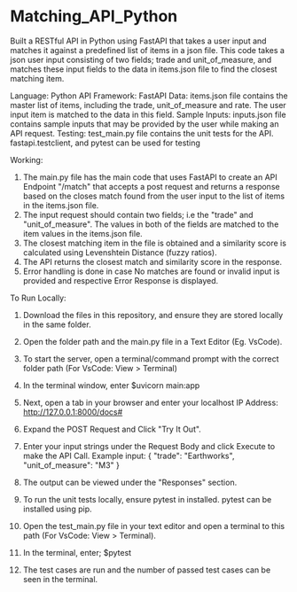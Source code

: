 # Matching_API_Python
Built a RESTful API in Python using FastAPI that takes a user input and matches it against a predefined list of items in a json file. This code takes a json user input consisting of two fields; trade and unit_of_measure, and matches these input fields to the data in items.json file to find the closest matching item.

Language: Python
API Framework: FastAPI
Data: items.json file contains the master list of items, including the trade, unit_of_measure and rate. The user input item is matched to the data in this field.
Sample Inputs: inputs.json file contains sample inputs that may be provided by the user while making an API request.
Testing: test_main.py file contains the unit tests for the API. fastapi.testclient, and pytest can be used for testing


Working:
  1. The main.py file has the main code that uses FastAPI to create an API Endpoint "/match" that accepts a post request and returns a response based on the closes match found from the user input to the list of items in the items.json file.
  2. The input request should contain two fields; i.e the "trade" and "unit_of_measure". The values in both of the fields are matched to the item values in the items.json file.
  3. The closest matching item in the file is obtained and a similarity score is calculated using Levenshtein Distance (fuzzy ratios).
  4. The API returns the closest match and similarity score in the response.
  5. Error handling is done in case No matches are found or invalid input is provided and respective Error Response is displayed.


To Run Locally:
  1. Download the files in this repository, and ensure they are stored locally in the same folder.
  2. Open the folder path and the main.py file in a Text Editor (Eg. VsCode).
  3. To start the server, open a terminal/command prompt with the correct folder path (For VsCode: View > Terminal)
  4. In the terminal window, enter $uvicorn main:app
  5. Next, open a tab in your browser and enter your localhost IP Address: http://127.0.0.1:8000/docs#
  6. Expand the POST Request and Click "Try It Out". 
  7. Enter your input strings under the Request Body and click Execute to make the API Call. Example input:
    {
      "trade": "Earthworks",
      "unit_of_measure": "M3"
    }

  8. The output can be viewed under the "Responses" section.
  9. To run the unit tests locally, ensure pytest in installed. pytest can be installed using pip.
  10. Open the test_main.py file in your text editor and open a terminal to this path (For VsCode: View > Terminal).
  11. In the terminal, enter; $pytest
  12. The test cases are run and the number of passed test cases can be seen in the terminal.
